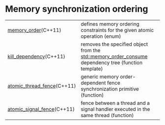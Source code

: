 # Memory synchronization ordering



|                                                              |                                                              |
| ------------------------------------------------------------ | ------------------------------------------------------------ |
| [memory_order](https://en.cppreference.com/w/cpp/atomic/memory_order)(C++11) | defines memory ordering constraints for the given atomic operation (enum) |
| [kill_dependency](https://en.cppreference.com/w/cpp/atomic/kill_dependency)(C++11) | removes the specified object from the [std::memory_order_consume](https://en.cppreference.com/w/cpp/atomic/memory_order) dependency tree (function template) |
| [atomic_thread_fence](https://en.cppreference.com/w/cpp/atomic/atomic_thread_fence)(C++11) | generic memory order-dependent fence synchronization primitive (function) |
| [atomic_signal_fence](https://en.cppreference.com/w/cpp/atomic/atomic_signal_fence)(C++11) | fence between a thread and a signal handler executed in the same thread (function) |